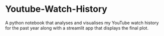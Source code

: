 # Youtube-Watch-History
A python notebook that analyses and visualises my YouTube watch history for the past year along with a streamlit app that displays the final plot.
